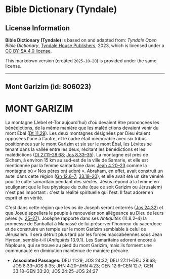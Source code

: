 # Bible Dictionary (Tyndale)

## License Information

**Bible Dictionary (Tyndale)** is based on and adapted from: _Tyndale Open Bible Dictionary_, [Tyndale House Publishers](https://tyndaleopenresources.com/), 2023, which is licensed under a [CC BY-SA 4.0 license](https://creativecommons.org/licenses/by-sa/4.0/legalcode.en).

This markdown version (created `2025-10-20`) is provided under the same license.



--------------------------------

## Mont Garizim (id: 806023)

MONT GARIZIM
============

La montagne (Jebel et\-Tor aujourd'hui) d'où devaient être prononcées les bénédictions, de la même manière que les malédictions devaient venir du mont Ébal ([Dt 11\.29](https://ref.ly/Deut11:29)). Les deux montagnes désignées par Dieu étaient opposées l'une à l'autre, et le cadre était mémorable avec six tribus positionnées sur le mont Garizim et six sur le mont Ébal, les Lévites se tenant dans la vallée entre les deux, récitant les bénédictions et les malédictions ([Dt 27\.11–28\.68](https://ref.ly/Deut27:11-Deut28:68); [Jos 8\.33–35](https://ref.ly/Josh8:33-Josh8:35)). La montagne est près de Sichem, à environ 15 km au sud\-est de la ville de Samarie, et elle est mentionnée par la femme samaritaine dans [Jean 4\.20–23](https://ref.ly/John4:20-John4:23) comme la montagne où « Nos pères ont adoré ». Abraham, en effet, avait construit un autel dans cette région ([Gn 12\.6–7](https://ref.ly/Gen12:6-Gen12:7); [33\.18–20](https://ref.ly/Gen33:18-Gen33:20)), et elle avait été un site vénéré pour le culte samaritain pendant des siècles. Jésus répond à la femme en soulignant que le lieu physique du culte (que ce soit Garizim ou Jérusalem) n'est pas important : c'est la réalité spirituelle qui l'est. Il faut adorer en esprit et en vérité.

C'est dans cette région que les os de Joseph seront enterrés ([Jos 24\.32](https://ref.ly/Josh24:32)) et que Josué appellera le peuple à renouveler son allégeance au Dieu de leurs pères (v. [25–27](https://ref.ly/Josh24:25-Josh24:27)). Josèphe rapporte dans ses *Antiquités* (11\.8\.2–4\) la promesse de Sanballat à Manassé de lui préserver l'honneur du sacerdoce et de construire un temple sur le mont Garizim semblable à celui de Jérusalem. Il sera détruit plus tard par les forces maccabéennes sous Jean Hyrcan, semble\-t\-il (*Antiquités* 13\.9\.1\). Les Samaritains adorent encore à Naplouse, qui se trouve au pied du mont Garizim, mais ils forment une communauté en diminution maintenue de manière précaire.

* **Associated Passages:** DEU 11:29; JOS 24:32; DEU 27:11–DEU 28:68; JOS 8:33–JOS 8:35; JHN 4:20–JHN 4:23; GEN 12:6–GEN 12:7; GEN 33:18–GEN 33:20; JOS 24:25–JOS 24:27


